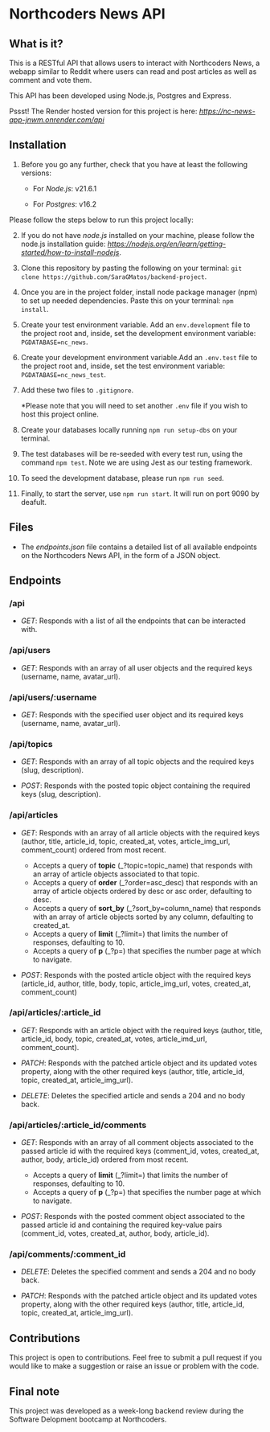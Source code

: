 # Northcoders News API

## What is it?

This is a RESTful API that allows users to interact with Northcoders News, a webapp similar to Reddit where users can read and post articles as well as comment and vote them.

This API has been developed using Node.js, Postgres and Express.

Pssst! The Render hosted version for this project is here: *https://nc-news-app-jnwm.onrender.com/api*

## Installation

1. Before you go any further, check that you have at least the following versions:

   - For _Node.js_: v21.6.1

   - For _Postgres_: v16.2

Please follow the steps below to run this project locally:

2. If you do not have _node.js_ installed on your machine, please follow the node.js installation guide: *https://nodejs.org/en/learn/getting-started/how-to-install-nodejs*.

3. Clone this repository by pasting the following on your terminal: `git clone https://github.com/SaraGMatos/backend-project`.

4. Once you are in the project folder, install node package manager (npm) to set up needed dependencies. Paste this on your terminal: `npm install`.

5. Create your test environment variable. Add an `env.development` file to the project root and, inside, set the development environment variable: `PGDATABASE=nc_news`.

6. Create your development environment variable.Add an `.env.test` file to the project root and, inside, set the test environment variable: `PGDATABASE=nc_news_test`.

7. Add these two files to `.gitignore`.

   \*Please note that you will need to set another `.env` file if you wish to host this project online.

8. Create your databases locally running `npm run setup-dbs` on your terminal.

9. The test databases will be re-seeded with every test run, using the command `npm test`. Note we are using Jest as our testing framework.

10. To seed the development database, please run `npm run seed`.

11. Finally, to start the server, use `npm run start`. It will run on port 9090 by deafult.

## Files

- The _endpoints.json_ file contains a detailed list of all available endpoints on the Northcoders News API, in the form of a JSON object.

## Endpoints

### /api

- _GET_: Responds with a list of all the endpoints that can be interacted with.

### /api/users

- _GET_: Responds with an array of all user objects and the required keys (username, name, avatar_url).

### /api/users/:username

- _GET_: Responds with the specified user object and its required keys (username, name, avatar_url).

### /api/topics

- _GET_: Responds with an array of all topic objects and the required keys (slug, description).

- _POST_: Responds with the posted topic object containing the required keys (slug, description).

### /api/articles

- _GET_: Responds with an array of all article objects with the required keys (author, title, article_id, topic, created_at, votes, article_img_url, comment_count) ordered from most recent.

  - Accepts a query of **topic** (\_?topic=topic_name) that responds with an array of article objects associated to that topic.
  - Accepts a query of **order** (\_?order=asc_desc) that responds with an array of article objects ordered by desc or asc order, defaulting to desc.
  - Accepts a query of **sort_by** (\_?sort_by=column_name) that responds with an array of article objects sorted by any column, defaulting to created_at.
  - Accepts a query of **limit** (\_?limit=) that limits the number of responses, defaulting to 10.
  - Accepts a query of **p** (\_?p=) that specifies the number page at which to navigate.

- _POST_: Responds with the posted article object with the required keys (article_id, author, title, body, topic, article_img_url, votes, created_at, comment_count)

### /api/articles/:article_id

- _GET_: Responds with an article object with the required keys (author, title, article_id, body, topic, created_at, votes, article_imd_url, comment_count).

- _PATCH_: Responds with the patched article object and its updated votes property, along with the other required keys (author, title, article_id, topic, created_at, article_img_url).

- _DELETE_: Deletes the specified article and sends a 204 and no body back.

### /api/articles/:article_id/comments

- _GET_: Responds with an array of all comment objects associated to the passed article id with the required keys (comment_id, votes, created_at, author, body, article_id) ordered from most recent.

  - Accepts a query of **limit** (\_?limit=) that limits the number of responses, defaulting to 10.
  - Accepts a query of **p** (\_?p=) that specifies the number page at which to navigate.

- _POST_: Responds with the posted comment object associated to the passed article id and containing the required key-value pairs (comment_id, votes, created_at, author, body, article_id).

### /api/comments/:comment_id

- _DELETE_: Deletes the specified comment and sends a 204 and no body back.

- _PATCH_: Responds with the patched article object and its updated votes property, along with the other required keys (author, title, article_id, topic, created_at, article_img_url).

## Contributions

This project is open to contributions. Feel free to submit a pull request if you would like to make a suggestion or raise an issue or problem with the code.

## Final note

This project was developed as a week-long backend review during the Software Delopment bootcamp at Northcoders.
